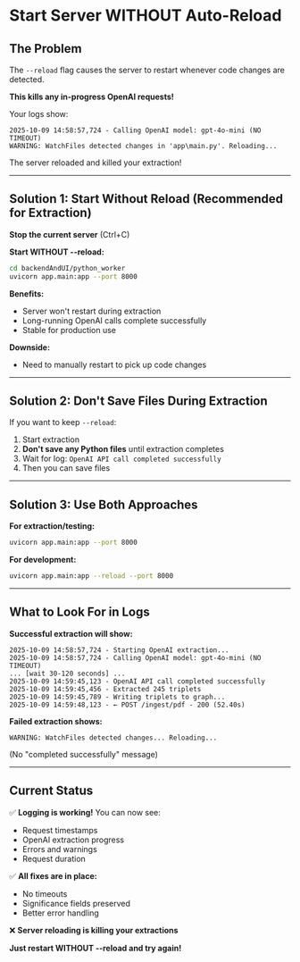 # Start Server WITHOUT Auto-Reload

## The Problem

The `--reload` flag causes the server to restart whenever code changes are detected.

**This kills any in-progress OpenAI requests!**

Your logs show:
```
2025-10-09 14:58:57,724 - Calling OpenAI model: gpt-4o-mini (NO TIMEOUT)
WARNING: WatchFiles detected changes in 'app\main.py'. Reloading...
```

The server reloaded and killed your extraction!

---

## Solution 1: Start Without Reload (Recommended for Extraction)

**Stop the current server** (Ctrl+C)

**Start WITHOUT --reload:**
```bash
cd backendAndUI/python_worker
uvicorn app.main:app --port 8000
```

**Benefits:**
- Server won't restart during extraction
- Long-running OpenAI calls complete successfully
- Stable for production use

**Downside:**
- Need to manually restart to pick up code changes

---

## Solution 2: Don't Save Files During Extraction

If you want to keep `--reload`:

1. Start extraction
2. **Don't save any Python files** until extraction completes
3. Wait for log: `OpenAI API call completed successfully`
4. Then you can save files

---

## Solution 3: Use Both Approaches

**For extraction/testing:**
```bash
uvicorn app.main:app --port 8000
```

**For development:**
```bash
uvicorn app.main:app --reload --port 8000
```

---

## What to Look For in Logs

**Successful extraction will show:**
```
2025-10-09 14:58:57,724 - Starting OpenAI extraction...
2025-10-09 14:58:57,724 - Calling OpenAI model: gpt-4o-mini (NO TIMEOUT)
... [wait 30-120 seconds] ...
2025-10-09 14:59:45,123 - OpenAI API call completed successfully
2025-10-09 14:59:45,456 - Extracted 245 triplets
2025-10-09 14:59:45,789 - Writing triplets to graph...
2025-10-09 14:59:48,123 - ← POST /ingest/pdf - 200 (52.40s)
```

**Failed extraction shows:**
```
WARNING: WatchFiles detected changes... Reloading...
```
(No "completed successfully" message)

---

## Current Status

✅ **Logging is working!** You can now see:
- Request timestamps
- OpenAI extraction progress
- Errors and warnings
- Request duration

✅ **All fixes are in place:**
- No timeouts
- Significance fields preserved
- Better error handling

❌ **Server reloading is killing your extractions**

**Just restart WITHOUT --reload and try again!**




